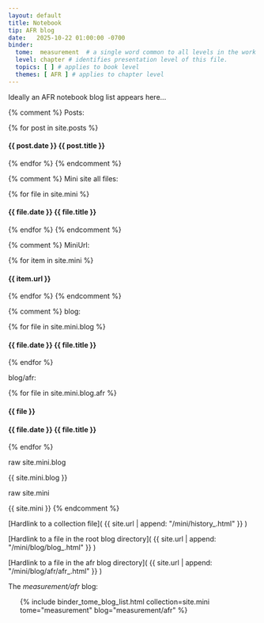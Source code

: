 ```yaml
---
layout: default
title: Notebook
tip: AFR blog
date:   2025-10-22 01:00:00 -0700
binder:
  tome:  measurement  # a single word common to all levels in the work 
  level: chapter # identifies presentation level of this file.
  topics: [ ] # applies to book level
  themes: [ AFR ] # applies to chapter level
---
```


Ideally an AFR notebook blog list appears here...

{% comment %}
Posts:

{% for post in site.posts %}
  <h4> {{ post.date }} {{ post.title }} </h4>
{% endfor %}
{% endcomment %}

{% comment %}
Mini site all files:

{% for file in site.mini %}
  <h4> {{ file.date }} {{ file.title }} </h4>
{% endfor %}
{% endcomment %}

{% comment %}
MiniUrl:

{% for item in site.mini %}
  <h4> {{ item.url }} </h4>
{% endfor %}
{% endcomment %}

{% comment %}
blog:

{% for file in site.mini.blog %}
  <h4> {{ file.date }} {{ file.title }} </h4>
{% endfor %}

blog/afr:

{% for file in site.mini.blog.afr %}
  <h4> {{ file }} </h4>
  <h4> {{ file.date }} {{ file.title }} </h4>
{% endfor %}

raw site.mini.blog

{{ site.mini.blog }}

raw site.mini

{{ site.mini }}
{% endcomment %}


[Hardlink to a collection file]( {{ site.url | append: "/mini/history_.html" }} )

[Hardlink to a file in the root blog directory]( {{ site.url | append: "/mini/blog/blog_.html" }} )

[Hardlink to a file in the afr blog directory]( {{ site.url | append: "/mini/blog/afr/afr_.html" }} )

The *measurement/afr* blog:
<div>
  <ol>
  {% include binder_tome_blog_list.html collection=site.mini tome="measurement" blog="measurement/afr" %}
  </ol>
</div>
